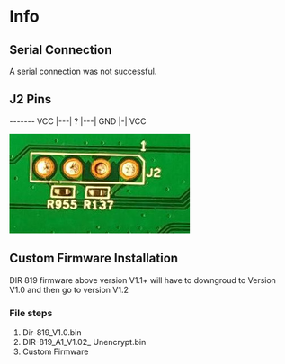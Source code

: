 # Info

## Serial Connection

A serial connection was not successful.

## J2 Pins

------- VCC |---| ? |---| GND |-| VCC

![J2 connector](J2_Connector.jpg)

## Custom Firmware Installation
DIR 819 firmware above version V1.1+ will have to downgroud to Version V1.0 and then go to version V1.2

### File steps

1. Dir-819_V1.0.bin
2. DIR-819_A1_V1.02_ Unencrypt.bin
3. Custom Firmware